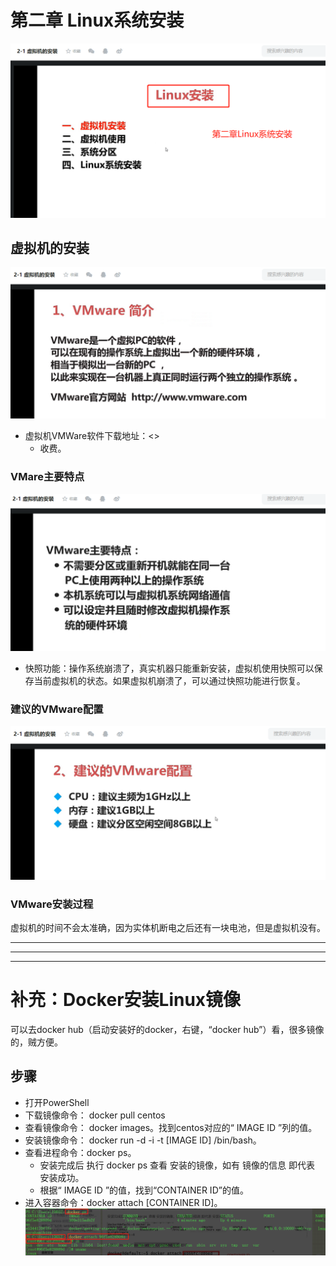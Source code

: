 # 第二章 Linux系统安装
![](..\imgs\第二章Linux系统安装.png)
## 虚拟机的安装
![](..\imgs\VMware安装.png)
- 虚拟机VMWare软件下载地址：<>
    - 收费。

### VMare主要特点
![](..\imgs\VMware主要特点.png)

- 快照功能：操作系统崩溃了，真实机器只能重新安装，虚拟机使用快照可以保存当前虚拟机的状态。如果虚拟机崩溃了，可以通过快照功能进行恢复。

### 建议的VMware配置
![](..\imgs\建议的VMware配置.png)


### VMware安装过程




虚拟机的时间不会太准确，因为实体机断电之后还有一块电池，但是虚拟机没有。



--------------------------------------------------------------------
-----------------------------------------------------------------------
---------------------------------------------------------------------------
# 补充：Docker安装Linux镜像
可以去docker hub（启动安装好的docker，右键，“docker hub”）看，很多镜像的，贼方便。
## 步骤
- 打开PowerShell
- 下载镜像命令： docker pull centos
- 查看镜像命令： docker images。找到centos对应的“ IMAGE ID ”列的值。
- 安装镜像命令： docker run -d -i -t  [IMAGE ID] /bin/bash。
- 查看进程命令：docker ps。
    - 安装完成后 执行 docker ps  查看 安装的镜像，如有 镜像的信息 即代表 安装成功。
    - 根据“ IMAGE ID ”的值，找到“CONTAINER ID”的值。
- 进入容器命令：docker attach  [CONTAINER ID]。
![](..\imgs\docker安装Linux镜像.png)

